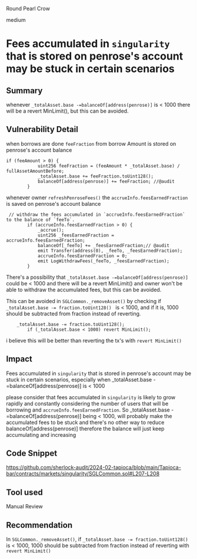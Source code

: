 Round Pearl Crow

medium

# Fees accumulated in `singularity`  that is stored on penrose's account may be stuck in certain scenarios

## Summary
whenever `_totalAsset.base -=balanceOf[address(penrose)]` is < 1000 there will be a revert MinLimit(), but this can be avoided.
## Vulnerability Detail
when borrows are done `feeFraction` from borrow Amount is stored on penrose's account balance
```solidity
if (feeAmount > 0) {
            uint256 feeFraction = (feeAmount * _totalAsset.base) / fullAssetAmountBefore;
            _totalAsset.base += feeFraction.toUint128();
            balanceOf[address(penrose)] += feeFraction; //@audit
        }
```

whenever owner `refreshPenroseFees()` the `accrueInfo.feesEarnedFraction` is saved on penrose's account balance
```solidity
 // withdraw the fees accumulated in `accrueInfo.feesEarnedFraction` to the balance of `feeTo`.
        if (accrueInfo.feesEarnedFraction > 0) {
            _accrue();
            uint256 _feesEarnedFraction = accrueInfo.feesEarnedFraction;
            balanceOf[_feeTo] += _feesEarnedFraction;// @audit
            emit Transfer(address(0), _feeTo, _feesEarnedFraction);
            accrueInfo.feesEarnedFraction = 0;
            emit LogWithdrawFees(_feeTo, _feesEarnedFraction);
        }
```

There's a possibility that  `_totalAsset.base -=balanceOf[address(penrose)]` could be < 1000 and there will be a revert MinLimit() and owner won't be able to withdraw the accumulated fees, but this can be avoided.

This can be avoided in `SGLCommon._removeAsset()` by checking if `_totalAsset.base -= fraction.toUint128() ` is < 1000, and if it is, 1000 should be subtracted from fraction instead of reverting. 
```solidity
    _totalAsset.base -= fraction.toUint128();
        if (_totalAsset.base < 1000) revert MinLimit();
```

i believe this will be better than reverting the tx's with `revert MinLimit()`
## Impact
Fees accumulated in `singularity`  that is stored in penrose's account may be stuck in certain scenarios, especially when _totalAsset.base -=balanceOf[address(penrose)] is < 1000

please consider that fees accumulated in `singularity`  is likely to grow rapidly and constantly considering the number of users that will be borrowing and `accrueInfo.feesEarnedFraction`. So _totalAsset.base -=balanceOf[address(penrose)] being < 1000, will probably make the accumulated fees to be stuck and there's no other way to reduce balanceOf[address(penrose)] therefore the balance will just keep accumulating and increasing
## Code Snippet
https://github.com/sherlock-audit/2024-02-tapioca/blob/main/Tapioca-bar/contracts/markets/singularity/SGLCommon.sol#L207-L208
## Tool used

Manual Review

## Recommendation
In `SGLCommon._removeAsset()`, if `_totalAsset.base -= fraction.toUint128() ` is < 1000, 1000 should be subtracted from fraction instead of reverting with `revert MinLimit()`